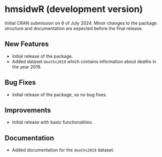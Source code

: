 # hmsidwR (development version)

Initial CRAN submission on 6 of July 2024. Minor changes to the package structure and documentation are expected before the final release.

## New Features
- Initial release of the package.
- Added dataset `deaths2019` which contains information about deaths in the year 2019.

## Bug Fixes
- Initial release of the package, so no bug fixes.

## Improvements
- Initial release with basic functionalities.

## Documentation
- Added documentation for the `deaths2019` dataset.
